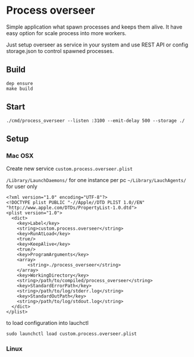 # Process overseer

Simple application what spawn processes and keeps them alive. 
It have easy option for scale process into more workers. 

Just setup overseer as service in your system and use REST API or config storage.json to control spawned processes.   

## Build

````
dep ensure
make build
````
## Start
`./cmd/process_overseer --listen :3100 --emit-delay 500 --storage ./`

## Setup 
### Mac OSX

Create new service `custom.process.overseer.plist`

`/Library/LaunchDaemons/` for one instance per pc
`~/Library/LauchAgents/` for user only

````
<?xml version="1.0" encoding="UTF-8"?>
<!DOCTYPE plist PUBLIC "-//Apple//DTD PLIST 1.0//EN" "http://www.apple.com/DTDs/PropertyList-1.0.dtd">
<plist version="1.0">
  <dict>
    <key>Label</key>
    <string>custom.process.overseer</string>
    <key>RunAtLoad</key>
    <true/>
    <key>KeepAlive</key>
    <true/>
    <key>ProgramArguments</key>
    <array>
        <string>./process_overseer</string>
    </array>
    <key>WorkingDirectory</key>
    <string>/path/to/compiled/process_overseer</string>
    <key>StandardErrorPath</key>
    <string>/path/to/log/stderr.log</string>
    <key>StandardOutPath</key>
    <string>/path/to/log/stdout.log</string>
  </dict>
</plist>
````

to load configuration into lauchctl
````
sudo launchctl load custom.process.overseer.plist
````

### Linux

